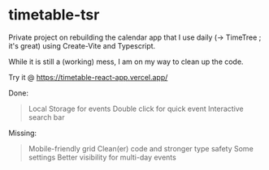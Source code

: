 # timetable-tsr

Private project on rebuilding the calendar app that I use daily (-> TimeTree ;  it's great) using Create-Vite and Typescript.

While it is still a (working) mess, I am on my way to clean up the code.

Try it @ https://timetable-react-app.vercel.app/

Done:
> Local Storage for events
> Double click for quick event
> Interactive search bar


Missing:
> Mobile-friendly grid
> Clean(er) code and stronger type safety
> Some settings
> Better visibility for multi-day events
